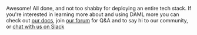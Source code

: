Awesome! All done, and not too shabby for deploying an entire tech stack. If you're interested in learning more about and using DAML more you can check out [our docs](https://docs.daml.com), join [our forum](https://discuss.daml.com) for Q&A and to say hi to our community, or [chat with us on Slack](https://slack.daml.com/)